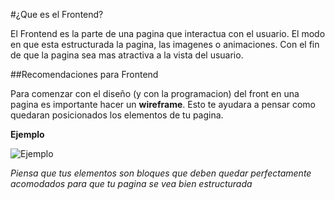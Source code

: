 #¿Que es el Frontend?

El Frontend es la parte de una pagina que interactua con el usuario. El modo en que esta
estructurada la pagina, las imagenes o animaciones. Con el fin de que la pagina sea mas 
atractiva a la vista del usuario.


##Recomendaciones para Frontend

Para comenzar con el diseño (y con la programacion) del front en una pagina es importante hacer un **wireframe**. 
Esto te ayudara a pensar como quedaran posicionados los elementos de tu pagina. 

**Ejemplo**

![Ejemplo](https://cws06g1.files.wordpress.com/2010/09/cws06g_wireframe2-jpeg1.jpg)


_Piensa que tus elementos son bloques que deben quedar perfectamente acomodados para que tu pagina se vea bien estructurada_